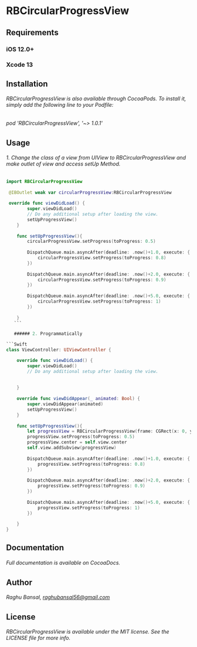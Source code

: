 # RBCircularProgressView

 ## Requirements

 ### iOS 12.0+
 ### Xcode 13

 ## Installation

 ###### RBCircularProgressView is also available through CocoaPods. To install it, simply add the following line to your Podfile:
 ###### pod 'RBCircularProgressView', '~> 1.0.1'

 ## Usage
 ###### 1. Change the class of a view from UIView to RBCircularProgressView and make outlet of view and access setUp Method.

 ```swift
 import RBCircularProgressView
   
  @IBOutlet weak var circularProgressView:RBCircularProgressView
  
  override func viewDidLoad() {
         super.viewDidLoad()
         // Do any additional setup after loading the view.
         setUpProgressView()
     }
     
     func setUpProgressView(){
         circularProgressView.setProgress(toProgress: 0.5)
         
         DispatchQueue.main.asyncAfter(deadline: .now()+1.0, execute: {
             circularProgressView.setProgress(toProgress: 0.8)
         })
         
         DispatchQueue.main.asyncAfter(deadline: .now()+2.0, execute: {
             circularProgressView.setProgress(toProgress: 0.9)
         })
         
         DispatchQueue.main.asyncAfter(deadline: .now()+5.0, execute: {
             circularProgressView.setProgress(toProgress: 1)
         })
        
     }
    ```

    ###### 2. Programmatically

 ```Swift
 class ViewController: UIViewController {

     override func viewDidLoad() {
         super.viewDidLoad()
         // Do any additional setup after loading the view.
         
         
     }
     
     override func viewDidAppear(_ animated: Bool) {
         super.viewDidAppear(animated)
         setUpProgressView()
     }
     
     func setUpProgressView(){
         let progressView = RBCircularProgressView(frame: CGRect(x: 0, y: 0, width: 100, height: 100))
         progressView.setProgress(toProgress: 0.5)
         progressView.center = self.view.center
         self.view.addSubview(progressView)
         
         DispatchQueue.main.asyncAfter(deadline: .now()+1.0, execute: {
             progressView.setProgress(toProgress: 0.8)
         })
         
         DispatchQueue.main.asyncAfter(deadline: .now()+2.0, execute: {
             progressView.setProgress(toProgress: 0.9)
         })
         
         DispatchQueue.main.asyncAfter(deadline: .now()+5.0, execute: {
             progressView.setProgress(toProgress: 1)
         })
        
     }
 }
 ```

 ## Documentation

 ###### Full documentation is available on CocoaDocs.


 ## Author

 ###### Raghu Bansal, raghubansal56@gmail.com

 ## License

 ###### RBCircularProgressView is available under the MIT license. See the LICENSE file for more info.

